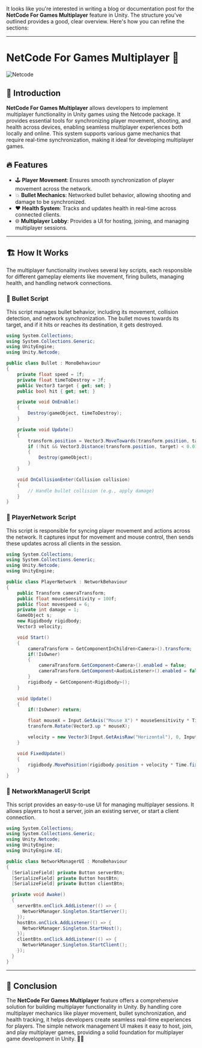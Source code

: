 It looks like you're interested in writing a blog or documentation post for the **NetCode For Games Multiplayer** feature in Unity. The structure you've outlined provides a good, clear overview. Here's how you can refine the sections:

---

# NetCode For Games Multiplayer 🚀

![Netcode](https://user-images.githubusercontent.com/62818241/204098964-6f687e5f-1853-4088-bccf-9f2d831e9612.PNG)

## 📌 Introduction
**NetCode For Games Multiplayer** allows developers to implement multiplayer functionality in Unity games using the Netcode package. It provides essential tools for synchronizing player movement, shooting, and health across devices, enabling seamless multiplayer experiences both locally and online. This system supports various game mechanics that require real-time synchronization, making it ideal for developing multiplayer games.

## 🔥 Features
- 🕹️ **Player Movement**: Ensures smooth synchronization of player movement across the network.
- 💥 **Bullet Mechanics**: Networked bullet behavior, allowing shooting and damage to be synchronized.
- ❤️ **Health System**: Tracks and updates health in real-time across connected clients.
- 🌐 **Multiplayer Lobby**: Provides a UI for hosting, joining, and managing multiplayer sessions.

---

## 🏗️ How It Works

The multiplayer functionality involves several key scripts, each responsible for different gameplay elements like movement, firing bullets, managing health, and handling network connections.

### 📌 **Bullet Script**

This script manages bullet behavior, including its movement, collision detection, and network synchronization. The bullet moves towards its target, and if it hits or reaches its destination, it gets destroyed.

```csharp
using System.Collections;
using System.Collections.Generic;
using UnityEngine;
using Unity.Netcode;

public class Bullet : MonoBehaviour
{
    private float speed = 1f;
    private float timeToDestroy = 3f;
    public Vector3 target { get; set; }
    public bool hit { get; set; }

    private void OnEnable()
    {
        Destroy(gameObject, timeToDestroy);
    }

    private void Update()
    {
        transform.position = Vector3.MoveTowards(transform.position, target, speed * Time.deltaTime);
        if (!hit && Vector3.Distance(transform.position, target) < 0.01f)
        {
            Destroy(gameObject);
        }
    }

    void OnCollisionEnter(Collision collision)
    {
        // Handle bullet collision (e.g., apply damage)
    }
}
```

### 📌 **PlayerNetwork Script**

This script is responsible for syncing player movement and actions across the network. It captures input for movement and mouse control, then sends these updates across all clients in the session.

```csharp
using System.Collections;
using System.Collections.Generic;
using Unity.Netcode;
using UnityEngine;

public class PlayerNetwork : NetworkBehaviour
{
    public Transform cameraTransform;
    public float mouseSensitivity = 100f;
    public float movespeed = 6;
    private int damage = 1;
    GameObject s;
    new Rigidbody rigidbody;
    Vector3 velocity; 

    void Start()
    {
        cameraTransform = GetComponentInChildren<Camera>().transform;
        if(!IsOwner)
        {
            cameraTransform.GetComponent<Camera>().enabled = false;
            cameraTransform.GetComponent<AudioListener>().enabled = false;
        }
        rigidbody = GetComponent<Rigidbody>();
    }

    void Update()
    {
        if(!IsOwner) return;

        float mouseX = Input.GetAxis("Mouse X") * mouseSensitivity * Time.deltaTime;
        transform.Rotate(Vector3.up * mouseX);

        velocity = new Vector3(Input.GetAxisRaw("Horizontal"), 0, Input.GetAxisRaw("Vertical")).normalized * movespeed;
    }

    void FixedUpdate()
    {
        rigidbody.MovePosition(rigidbody.position + velocity * Time.fixedDeltaTime);
    }
}
```

### 📌 **NetworkManagerUI Script**

This script provides an easy-to-use UI for managing multiplayer sessions. It allows players to host a server, join an existing server, or start a client connection.

```csharp
using System.Collections;
using System.Collections.Generic;
using Unity.Netcode;
using UnityEngine;
using UnityEngine.UI;

public class NetworkManagerUI : MonoBehaviour
{
  [SerializeField] private Button serverBtn;
  [SerializeField] private Button hostBtn;
  [SerializeField] private Button clientBtn;

  private void Awake()
  {
    serverBtn.onClick.AddListener(() => {
      NetworkManager.Singleton.StartServer();
    });
    hostBtn.onClick.AddListener(() => {
      NetworkManager.Singleton.StartHost();
    });
    clientBtn.onClick.AddListener(() => {
      NetworkManager.Singleton.StartClient();
    });
  }
}
```

---

## 🎯 Conclusion
The **NetCode For Games Multiplayer** feature offers a comprehensive solution for building multiplayer functionality in Unity. By handling core multiplayer mechanics like player movement, bullet synchronization, and health tracking, it helps developers create seamless real-time experiences for players. The simple network management UI makes it easy to host, join, and play multiplayer games, providing a solid foundation for multiplayer game development in Unity. 🚀🌟
